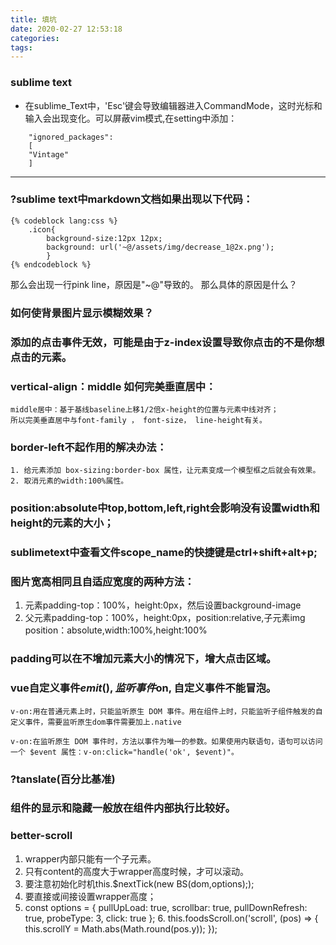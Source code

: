 ```yaml
---
title: 填坑
date: 2020-02-27 12:53:18
categories:
tags:
---
```


### sublime text 

- 在sublime_Text中，'Esc'键会导致编辑器进入CommandMode，这时光标和输入会出现变化。可以屏蔽vim模式,在setting中添加：

```
	"ignored_packages":
	[
	"Vintage"
	]
```
---

### ?sublime text中markdown文档如果出现以下代码：
```
{% codeblock lang:css %}
	.icon{
		background-size:12px 12px; 
		background: url('~@/assets/img/decrease_1@2x.png');
	    }
{% endcodeblock %}
```

那么会出现一行pink line，原因是"~@"导致的。
那么具体的原因是什么？



### 如何使背景图片显示模糊效果？

### 添加的点击事件无效，可能是由于z-index设置导致你点击的不是你想点击的元素。

### vertical-align：middle 如何完美垂直居中：
	middle居中：基于基线baseline上移1/2倍x-height的位置与元素中线对齐；
	所以完美垂直居中与font-family ， font-size， line-height有关。

### border-left不起作用的解决办法：
	1. 给元素添加 box-sizing:border-box 属性，让元素变成一个模型框之后就会有效果。
	2. 取消元素的width:100%属性。

### position:absolute中top,bottom,left,right会影响没有设置width和height的元素的大小；

### sublimetext中查看文件scope_name的快捷键是ctrl+shift+alt+p;

### 图片宽高相同且自适应宽度的两种方法：
1. 元素padding-top：100%，height:0px，然后设置background-image
2. 父元素padding-top：100%，height:0px，position:relative,子元素img position：absolute,width:100%,height:100%

### padding可以在不增加元素大小的情况下，增大点击区域。

### vue自定义事件$emit(),监听事件$on, 自定义事件不能冒泡。
	v-on:用在普通元素上时，只能监听原生 DOM 事件。用在组件上时，只能监听子组件触发的自定义事件，需要监听原生dom事件需要加上.native

	v-on:在监听原生 DOM 事件时，方法以事件为唯一的参数。如果使用内联语句，语句可以访问一个 $event 属性：v-on:click="handle('ok', $event)"。

### ?tanslate(百分比基准)

### 组件的显示和隐藏一般放在组件内部执行比较好。
### better-scroll
   1.  wrapper内部只能有一个子元素。
   2. 只有content的高度大于wrapper高度时候，才可以滚动。
   3. 要注意初始化时机this.$nextTick(new BS(dom,options););
   4. 要直接或间接设置wrapper高度；
   5.  	const options = {
	 	  pullUpLoad: true,
	 	  scrollbar: true,
	 	  pullDownRefresh: true,
	 	  probeType: 3,
	 	  click: true
 	};
 	6.      this.foodsScroll.on('scroll', (pos) => {
		        this.scrollY = Math.abs(Math.round(pos.y));
	      });
